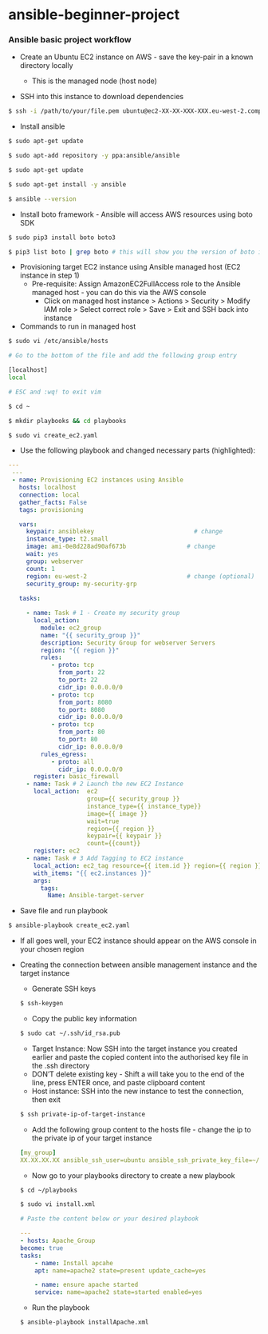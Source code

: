# ansible-beginner-project


### Ansible basic project workflow

- Create an Ubuntu EC2 instance on AWS - save the key-pair in a known directory locally

    - This is the managed node (host node)

- SSH into this instance to download dependencies

```zsh
$ ssh -i /path/to/your/file.pem ubuntu@ec2-XX-XX-XXX-XXX.eu-west-2.compute.amazonaws.com
```

- Install ansible

```zsh
$ sudo apt-get update

$ sudo apt-add repository -y ppa:ansible/ansible

$ sudo apt-get update

$ sudo apt-get install -y ansible

$ ansible --version
```

- Install boto framework - Ansible will access AWS resources using boto SDK
```zsh
$ sudo pip3 install boto boto3

$ pip3 list boto | grep boto # this will show you the version of boto installed
```

- Provisioning target EC2 instance using Ansible managed host (EC2 instance in step 1)
    - Pre-requisite: Assign AmazonEC2FullAccess role to the Ansible managed host - you can do this via the AWS console
        - Click on managed host instance > Actions > Security > Modify IAM role > Select correct role > Save > Exit and SSH back into instance
- Commands to run in managed host
```zsh
$ sudo vi /etc/ansible/hosts

# Go to the bottom of the file and add the following group entry

[localhost]
local

# ESC and :wq! to exit vim

$ cd ~

$ mkdir playbooks && cd playbooks

$ sudo vi create_ec2.yaml
```

- Use the following playbook and changed necessary parts (highlighted):

```yml
---
 ---
 - name: Provisioning EC2 instances using Ansible
   hosts: localhost
   connection: local
   gather_facts: False
   tags: provisioning

   vars:
     keypair: ansiblekey                            # change
     instance_type: t2.small
     image: ami-0e8d228ad90af673b                 # change
     wait: yes
     group: webserver
     count: 1
     region: eu-west-2                            # change (optional)
     security_group: my-security-grp
   
   tasks:

     - name: Task # 1 - Create my security group
       local_action: 
         module: ec2_group
         name: "{{ security_group }}"
         description: Security Group for webserver Servers
         region: "{{ region }}"
         rules:
            - proto: tcp
              from_port: 22
              to_port: 22
              cidr_ip: 0.0.0.0/0
            - proto: tcp
              from_port: 8080
              to_port: 8080
              cidr_ip: 0.0.0.0/0
            - proto: tcp
              from_port: 80
              to_port: 80
              cidr_ip: 0.0.0.0/0
         rules_egress:
            - proto: all
              cidr_ip: 0.0.0.0/0
       register: basic_firewall
     - name: Task # 2 Launch the new EC2 Instance
       local_action:  ec2 
                      group={{ security_group }} 
                      instance_type={{ instance_type}} 
                      image={{ image }} 
                      wait=true 
                      region={{ region }} 
                      keypair={{ keypair }}
                      count={{count}}
       register: ec2
     - name: Task # 3 Add Tagging to EC2 instance
       local_action: ec2_tag resource={{ item.id }} region={{ region }} state=present
       with_items: "{{ ec2.instances }}"
       args:
         tags:
           Name: Ansible-target-server
```

- Save file and run playbook
```zsh
$ ansible-playbook create_ec2.yaml
```

- If all goes well, your EC2 instance should appear on the AWS console in your chosen region

- Creating the connection between ansible management instance and the target instance
    - Generate SSH keys
    ```zsh
    $ ssh-keygen
    ```
    - Copy the public key information
    ```zsh
    $ sudo cat ~/.ssh/id_rsa.pub
    ```
    - Target Instance: Now SSH into the target instance you created earlier and paste the copied content into the authorised key file in the .ssh directory
    - DON’T delete existing key - Shift a will take you to the end of the line, press ENTER once, and paste clipboard content
    - Host instance: SSH into the new instance to test the connection, then exit
    ```zsh
    $ ssh private-ip-of-target-instance
    ```
    - Add the following group content to the hosts file - change the ip to the private ip of your target instance 

    ```yml
    [my_group]
    XX.XX.XX.XX ansible_ssh_user=ubuntu ansible_ssh_private_key_file=~/.ssh/id_rsa  ansible_python_interpreter=/usr/bin/python3
    ```
    - Now go to your playbooks directory to create a new playbook
    ```zsh
    $ cd ~/playbooks

    $ sudo vi install.xml
    ```
    ```yml
    # Paste the content below or your desired playbook

    ---
    - hosts: Apache_Group
    become: true
    tasks:
        - name: Install apcahe
        apt: name=apache2 state=present update_cache=yes

        - name: ensure apache started
        service: name=apache2 state=started enabled=yes
    ```
    - Run the playbook
    ``` zsh
    $ ansible-playbook installApache.xml
    ```